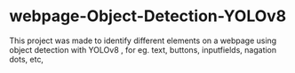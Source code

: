 # webpage-Object-Detection-YOLOv8
This project was made to identify different elements on a webpage using object detection with YOLOv8 , for eg. text, buttons, inputfields, nagation dots, etc,
